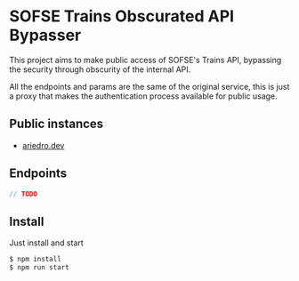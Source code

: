 # SOFSE Trains Obscurated API Bypasser

This project aims to make public access of SOFSE's Trains API, bypassing the security through obscurity of the internal API.

All the endpoints and params are the same of the original service, this is just a proxy that makes the authentication process available for public usage.

## Public instances

- [ariedro.dev](https://ariedro.dev/api-trenes)

## Endpoints

```js
// TODO
```

## Install

Just install and start

```sh
$ npm install
$ npm run start
```
